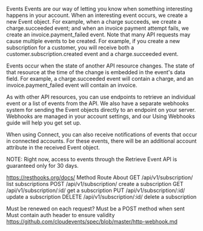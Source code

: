 Events
Events are our way of letting you know when something interesting happens in your account. When an interesting event occurs, we create a new Event object. For example, when a charge succeeds, we create a charge.succeeded event; and when an invoice payment attempt fails, we create an invoice.payment_failed event. Note that many API requests may cause multiple events to be created. For example, if you create a new subscription for a customer, you will receive both a customer.subscription.created event and a charge.succeeded event.

Events occur when the state of another API resource changes. The state of that resource at the time of the change is embedded in the event's data field. For example, a charge.succeeded event will contain a charge, and an invoice.payment_failed event will contain an invoice.

As with other API resources, you can use endpoints to retrieve an individual event or a list of events from the API. We also have a separate webhooks system for sending the Event objects directly to an endpoint on your server. Webhooks are managed in your account settings, and our Using Webhooks guide will help you get set up.

When using Connect, you can also receive notifications of events that occur in connected accounts. For these events, there will be an additional account attribute in the received Event object.

NOTE: Right now, access to events through the Retrieve Event API is guaranteed only for 30 days.

https://resthooks.org/docs/
Method	Route	About
GET	/api/v1/subscription/	list subscriptions
POST	/api/v1/subscription/	create a subscription
GET	/api/v1/subscription/:id/	get a subscription
PUT	/api/v1/subscription/:id/	update a subscription
DELETE	/api/v1/subscription/:id/	delete a subscription

Must be renewed on each request?
Must be a POST method when sent
Must contain auth header to ensure validity
https://github.com/cloudevents/spec/blob/master/http-webhook.md
